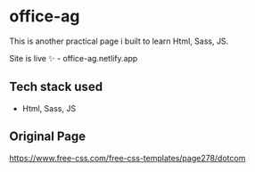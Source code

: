 # office-ag

This is another practical page i built to learn Html, Sass, JS.

Site is live ✨ - office-ag.netlify.app

## Tech stack used

- Html, Sass, JS

## Original Page

https://www.free-css.com/free-css-templates/page278/dotcom
